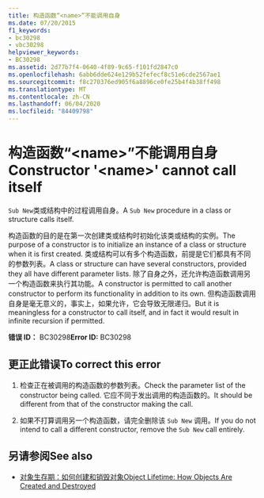 ```yaml
---
title: 构造函数“<name>”不能调用自身
ms.date: 07/20/2015
f1_keywords:
- bc30298
- vbc30298
helpviewer_keywords:
- BC30298
ms.assetid: 2d77b7f4-0640-4f89-9c65-f101fd2847c0
ms.openlocfilehash: 6abb6dde624e129b52fefecf8c51e6cde2567ae1
ms.sourcegitcommit: f8c270376ed905f6a8896ce0fe25b4f4b38ff498
ms.translationtype: MT
ms.contentlocale: zh-CN
ms.lasthandoff: 06/04/2020
ms.locfileid: "84409798"
---
```

# <a name="constructor-name-cannot-call-itself"></a><span data-ttu-id="a3df2-102">构造函数“\<name>”不能调用自身</span><span class="sxs-lookup"><span data-stu-id="a3df2-102">Constructor '\<name>' cannot call itself</span></span>
<span data-ttu-id="a3df2-103">`Sub New`类或结构中的过程调用自身。</span><span class="sxs-lookup"><span data-stu-id="a3df2-103">A `Sub New` procedure in a class or structure calls itself.</span></span>  
  
 <span data-ttu-id="a3df2-104">构造函数的目的是在第一次创建类或结构时初始化该类或结构的实例。</span><span class="sxs-lookup"><span data-stu-id="a3df2-104">The purpose of a constructor is to initialize an instance of a class or structure when it is first created.</span></span> <span data-ttu-id="a3df2-105">类或结构可以有多个构造函数，前提是它们都具有不同的参数列表。</span><span class="sxs-lookup"><span data-stu-id="a3df2-105">A class or structure can have several constructors, provided they all have different parameter lists.</span></span> <span data-ttu-id="a3df2-106">除了自身之外，还允许构造函数调用另一个构造函数来执行其功能。</span><span class="sxs-lookup"><span data-stu-id="a3df2-106">A constructor is permitted to call another constructor to perform its functionality in addition to its own.</span></span> <span data-ttu-id="a3df2-107">但构造函数调用自身是毫无意义的，事实上，如果允许，它会导致无限递归。</span><span class="sxs-lookup"><span data-stu-id="a3df2-107">But it is meaningless for a constructor to call itself, and in fact it would result in infinite recursion if permitted.</span></span>  
  
 <span data-ttu-id="a3df2-108">**错误 ID：** BC30298</span><span class="sxs-lookup"><span data-stu-id="a3df2-108">**Error ID:** BC30298</span></span>  
  
## <a name="to-correct-this-error"></a><span data-ttu-id="a3df2-109">更正此错误</span><span class="sxs-lookup"><span data-stu-id="a3df2-109">To correct this error</span></span>  
  
1. <span data-ttu-id="a3df2-110">检查正在被调用的构造函数的参数列表。</span><span class="sxs-lookup"><span data-stu-id="a3df2-110">Check the parameter list of the constructor being called.</span></span> <span data-ttu-id="a3df2-111">它应不同于发出调用的构造函数的。</span><span class="sxs-lookup"><span data-stu-id="a3df2-111">It should be different from that of the constructor making the call.</span></span>  
  
2. <span data-ttu-id="a3df2-112">如果不打算调用另一个构造函数，请完全删除该 `Sub New` 调用。</span><span class="sxs-lookup"><span data-stu-id="a3df2-112">If you do not intend to call a different constructor, remove the `Sub New` call entirely.</span></span>  
  
## <a name="see-also"></a><span data-ttu-id="a3df2-113">另请参阅</span><span class="sxs-lookup"><span data-stu-id="a3df2-113">See also</span></span>

- [<span data-ttu-id="a3df2-114">对象生存期：如何创建和销毁对象</span><span class="sxs-lookup"><span data-stu-id="a3df2-114">Object Lifetime: How Objects Are Created and Destroyed</span></span>](../../programming-guide/language-features/objects-and-classes/object-lifetime-how-objects-are-created-and-destroyed.md)
